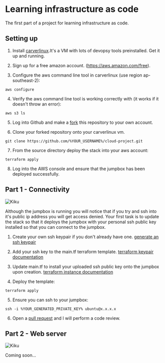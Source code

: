 # Learning infrastructure as code

The first part of a project for learning infrastructure as code.

## Setting up

1. Install [carverlinux](http://www.github.com/jamesla/carverlinux).It's a VM with lots of devopsy tools preinstalled. Get it up and running.

2. Sign up for a free amazon account. (https://aws.amazon.com/free).

3. Configure the aws command line tool in carverlinux (use region ap-southeast-2):
```
aws configure
```

4. Verify the aws command line tool is working correctly with (it works if it doesn't throw an error):
```
aws s3 ls
```

5. Log into Github and make a [fork](http://bfy.tw/JTbV) this repository to your own account.

6. Clone your forked repository onto your carverlinux vm.
```
git clone https://github.com/%YOUR_USERNAME%/cloud-project.git
```

7. From the source directory deploy the stack into your aws account:
```
terraform apply
```

8. Log into the AWS console and ensure that the jumpbox has been deployed successfully.

## Part 1 - Connectivity

![Kiku](images/image-1.jpg)

Although the jumpbox is running you will notice that if you try and ssh into it's public ip address you will get access denied. Your first task is to update the stack so that it deploys the jumpbox with your personal ssh public key installed so that you can connect to the jumpbox.


1. Create your own ssh keypair if you don't already have one. [generate an ssh keypair](http://bfy.tw/JTax)

2. Add your ssh key to the main.tf terraform template. [terraform keypair documentation](https://www.terraform.io/docs/providers/aws/r/key_pair.html)

3. Update main.tf to install your uploaded ssh public key onto the jumpbox upon creation. [terraform instance documentation](https://www.terraform.io/docs/providers/aws/r/instance.html)

4. Deploy the template:
```
terraform apply
```

5. Ensure you can ssh to your jumpbox:
```
ssh -i %YOUR_GENERATED_PRIVATE_KEY% ubuntu@x.x.x.x
```

6. Open a [pull request](http://bfy.tw/4QAt) and I will perform a code review.

## Part 2 - Web server

![Kiku](images/image-2.jpg)

Coming soon...

